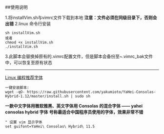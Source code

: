 ##使用说明

1.将installVim.sh与vimrc文件下载到本地
**注意：文件必须在同级目录下，否则会出错**
2.linux 命令行安装
```
sh installVim.sh
或者
chmod +x installVim.sh
./installVim.sh
```
3.此脚本会替换掉原有的.vimrc配置文件，但是脚本会备份至~.vimrc_bak文件中，可以恢复至原有状态

---

[Linux 编程推荐字体](https://github.com/yakumioto/YaHei-Consolas-Hybrid-1.12)
```
一键安装脚本:
wget -qO- https://raw.githubusercontent.com/yakumioto/YaHei-Consolas-Hybrid-1.12/master/install.sh | sudo sh
```
**一款中文字体用微软雅黑、英文字体用 Consolas 的混合字体 —— yahei consolas hybrid 字体**
**号称最适合中国程序员使用的字体，效果非常不错**

```
" 设置 vim 显示字体
set guifont=YaHei\ Consolas\ Hybrid\ 11.5
```
